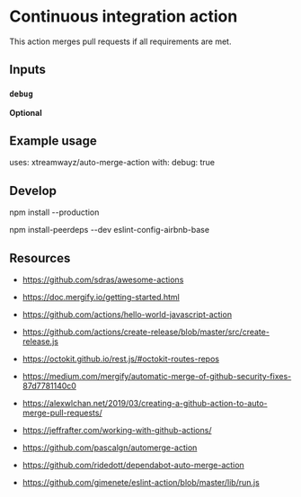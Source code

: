 # Continuous integration action

This action merges pull requests if all requirements are met.

## Inputs

### `debug`

**Optional**

## Example usage

uses: xtreamwayz/auto-merge-action
with:
  debug: true

## Develop

npm install --production

npm install-peerdeps --dev eslint-config-airbnb-base

## Resources

- https://github.com/sdras/awesome-actions
- https://doc.mergify.io/getting-started.html
- https://github.com/actions/hello-world-javascript-action
- https://github.com/actions/create-release/blob/master/src/create-release.js
- https://octokit.github.io/rest.js/#octokit-routes-repos

- https://medium.com/mergify/automatic-merge-of-github-security-fixes-87d7781140c0
- https://alexwlchan.net/2019/03/creating-a-github-action-to-auto-merge-pull-requests/
- https://jeffrafter.com/working-with-github-actions/
- https://github.com/pascalgn/automerge-action
- https://github.com/ridedott/dependabot-auto-merge-action
- https://github.com/gimenete/eslint-action/blob/master/lib/run.js
